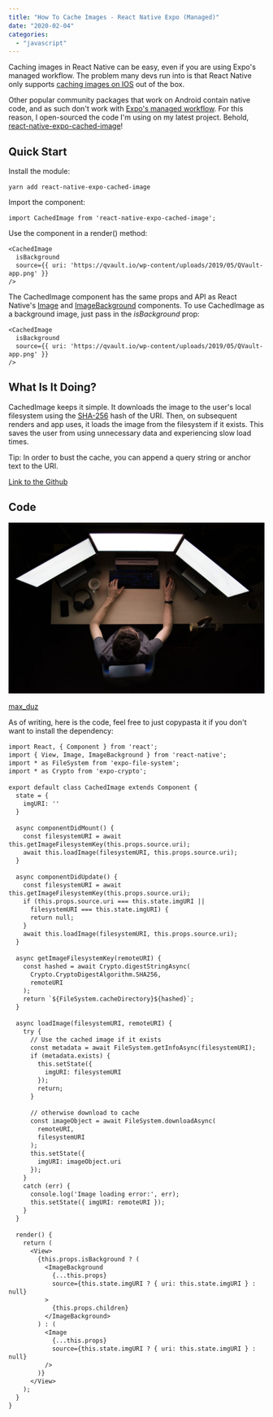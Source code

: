 ```yaml
---
title: "How To Cache Images - React Native Expo (Managed)"
date: "2020-02-04"
categories: 
  - "javascript"
---
```


Caching images in React Native can be easy, even if you are using Expo's managed workflow. The problem many devs run into is that React Native only supports [caching images on IOS](https://facebook.github.io/react-native/docs/images#cache-control-ios-only) out of the box.

Other popular community packages that work on Android contain native code, and as such don't work with [Expo's managed workflow](https://docs.expo.io/introduction/managed-vs-bare/?redirected). For this reason, I open-sourced the code I'm using on my latest project. Behold, [react-native-expo-cached-image](https://www.npmjs.com/package/react-native-expo-cached-image)!

## Quick Start

Install the module:

```
yarn add react-native-expo-cached-image
```

Import the component:

```
import CachedImage from 'react-native-expo-cached-image';
```

Use the component in a render() method:

```
<CachedImage
  isBackground
  source={{ uri: 'https://qvault.io/wp-content/uploads/2019/05/QVault-app.png' }}
/>
```

The CachedImage component has the same props and API as React Native's [Image](https://facebook.github.io/react-native/docs/image) and [ImageBackground](https://facebook.github.io/react-native/docs/imagebackground) components. To use CachedImage as a background image, just pass in the _isBackground_ prop:

```
<CachedImage
  isBackground
  source={{ uri: 'https://qvault.io/wp-content/uploads/2019/05/QVault-app.png' }}
/>
```

## What Is It Doing?

CachedImage keeps it simple. It downloads the image to the user's local filesystem using the [SHA-256](https://qvault.io/2020/07/08/how-sha-2-works-step-by-step-sha-256/) hash of the URI. Then, on subsequent renders and app uses, it loads the image from the filesystem if it exists. This saves the user from using unnecessary data and experiencing slow load times.

Tip: In order to bust the cache, you can append a query string or anchor text to the URI.

[Link to the Github](https://github.com/lane-c-wagner/react-native-expo-cached-image)

## Code

![programmer with three screens](images/photo-1550439062-609e1531270e-1024x683.jpg)

[max\_duz](https://unsplash.com/@max_duz)

As of writing, here is the code, feel free to just copypasta it if you don't want to install the dependency:

```
import React, { Component } from 'react';
import { View, Image, ImageBackground } from 'react-native';
import * as FileSystem from 'expo-file-system';
import * as Crypto from 'expo-crypto';

export default class CachedImage extends Component {
  state = {
    imgURI: ''
  }

  async componentDidMount() {
    const filesystemURI = await this.getImageFilesystemKey(this.props.source.uri);
    await this.loadImage(filesystemURI, this.props.source.uri);
  }

  async componentDidUpdate() {
    const filesystemURI = await this.getImageFilesystemKey(this.props.source.uri);
    if (this.props.source.uri === this.state.imgURI ||
      filesystemURI === this.state.imgURI) {
      return null;
    }
    await this.loadImage(filesystemURI, this.props.source.uri);
  }

  async getImageFilesystemKey(remoteURI) {
    const hashed = await Crypto.digestStringAsync(
      Crypto.CryptoDigestAlgorithm.SHA256,
      remoteURI
    );
    return `${FileSystem.cacheDirectory}${hashed}`;
  }

  async loadImage(filesystemURI, remoteURI) {
    try {
      // Use the cached image if it exists
      const metadata = await FileSystem.getInfoAsync(filesystemURI);
      if (metadata.exists) {
        this.setState({
          imgURI: filesystemURI
        });
        return;
      }

      // otherwise download to cache
      const imageObject = await FileSystem.downloadAsync(
        remoteURI,
        filesystemURI
      );
      this.setState({
        imgURI: imageObject.uri
      });
    }
    catch (err) {
      console.log('Image loading error:', err);
      this.setState({ imgURI: remoteURI });
    }
  }

  render() {
    return (
      <View>
        {this.props.isBackground ? (
          <ImageBackground
            {...this.props}
            source={this.state.imgURI ? { uri: this.state.imgURI } : null}
          >
            {this.props.children}
          </ImageBackground>
        ) : (
          <Image
            {...this.props}
            source={this.state.imgURI ? { uri: this.state.imgURI } : null}
          />
        )}
      </View>
    );
  }
}
```
